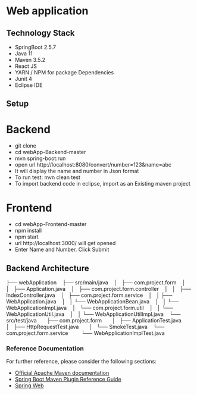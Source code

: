 # Web application


## Technology Stack
- SpringBoot 2.5.7
- Java 11
- Maven 3.5.2
- React JS 
- YARN / NPM for package Dependencies
- Junit 4
- Eclipse IDE


## Setup
# Backend
- git clone
- cd webApp-Backend-master
- mvn spring-boot:run
- open url http://localhost:8080/convert/number=123&name=abc
- It will display the name and number in Json format
- To run test: mvn clean test
- To import backend code in eclipse, import as an Existing maven project

# Frontend
- cd webApp-Frontend-master
- npm install
- npm start
- url http://localhost:3000/ will get opened
- Enter Name and Number. Click Submit

## Backend Architecture

├── webApplication
    ├── src/main/java
    │   ├── com.project.form
    │   │   ├── Application.java
    │   ├── com.project.form.controller
    │   │   ├── IndexController.java
    │   ├── com.project.form.service
    │   │   ├── WebApplication.java
    │   │   └── WebApplicationBean.java
    │   │   └── WebApplicationImpl.java
    │   └── com.project.form.util
    │   │   └── WebApplicationUtil.java
    │   │   └── WebApplicationUtilImpl.java
    └── src/test/java
       	├── com.project.form
        │   ├── ApplicationTest.java
        │   ├── HttpRequestTest.java
        │   └── SmokeTest.java
	   	└── com.project.form.service
      	  	└── WebApplicationImplTest.java
        	



### Reference Documentation
For further reference, please consider the following sections:

* [Official Apache Maven documentation](https://maven.apache.org/guides/index.html)
* [Spring Boot Maven Plugin Reference Guide](https://docs.spring.io/spring-boot/docs/2.5.7/maven-plugin/reference/html/)
* [Spring Web](https://docs.spring.io/spring-boot/docs/2.6.0/reference/htmlsingle/#boot-features-developing-web-applications)



